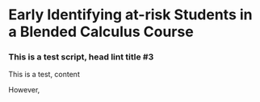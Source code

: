 # Early Identifying at-risk Students in a Blended Calculus Course

### This is a test script, head lint title #3
This is a test, content

However, 
